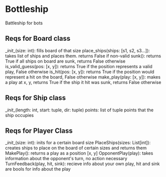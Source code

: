 # Bottleship
 Battleship for bots

## Reqs for Board class
 __init_\_(size: int): fills board of that size
 place_ships(ships: [s1, s2, s3...]): takes list of ships and places them. returns False if non-valid
 sunk(): returns True if all ships on board are sunk, returns False otherwise
 is_valid_guess(pos: [x, y]): returns True if the position represents a valid play, False otherwise
 is_hit(pos: [x, y]): returns True if the position would represent a hit on the board, False otherwise
 make_play(play: [x, y]): makes a play at x, y, returns True if the ship it hit was sunk, returns False otherwise

## Reqs for Ship class
 __init_\_(length: int, start: tuple, dir: tuple)
 points: list of tuple points that the ship occupies

## Reqs for Player Class
 __init_\_(size: int): inits for a certain board size
 PlaceShips(sizes: List[int]): creates ships to place on the board of certain sizes and returns them
 MakePlay(): returns a play as a position [x, y]
 OpponentPlay(play): takes information about the opponent's turn, no action necessary
 TurnFeedback(play, hit, sink): recieve info about your own play, hit and sink are bools for info about the play
